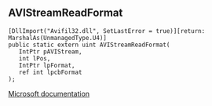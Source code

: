 ## AVIStreamReadFormat

```
[DllImport("Avifil32.dll", SetLastError = true)][return: MarshalAs(UnmanagedType.U4)]
public static extern uint AVIStreamReadFormat(
   IntPtr pAVIStream,
   int lPos,
   IntPtr lpFormat,
   ref int lpcbFormat
);
```

[Microsoft documentation](https://docs.microsoft.com/en-us/windows/win32/api/vfw/nf-vfw-avistreamreadformat)
